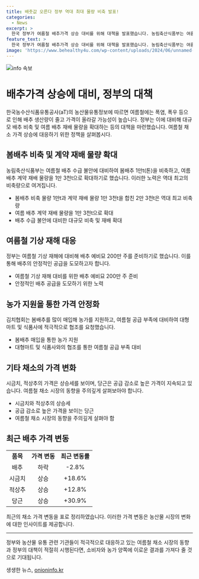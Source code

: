```yaml
---
title: 배춧값 오른다 정부 역대 최대 물량 비축 발표!
categories:
  - News
excerpt: >
  한국 정부가 여름철 배추가격 상승 대비를 위해 대책을 발표했습니다. 농림축산식품부는 여름 배추 수급 불안에 대비해 1만t의 봄배추를 비축하고, 계약 재배 물량을 1만 3천t으로 확대하고, 예비묘 200만 주를 준비하기로 했습니다. 또한 김치협회에는 봄배추를 매입해 농가를 돕고, 배추 가격 하락 등의 상황에 대비합니다. 또한 채소가격 상승에 대한 정보도 함께 제공됩니다.
feature_text: >
  한국 정부가 여름철 배추가격 상승 대비를 위해 대책을 발표했습니다. 농림축산식품부는 여름 배추 수급 불안에 대비해 1만t의 봄배추를 비축하고, 계약 재배 물량을 1만 3천t으로 확대하고, 예비묘 200만 주를 준비하기로 했습니다. 또한 김치협회에는 봄배추를 매입해 농가를 돕고, 배추 가격 하락 등의 상황에 대비합니다. 또한 채소가격 상승에 대한 정보도 함께 제공됩니다.
image: 'https://www.behealthy4u.com/wp-content/uploads/2024/06/unnamed-file.png'
---
```


<p><img src="https://www.behealthy4u.com/wp-content/uploads/2024/06/unnamed-file.png" alt="info 속보" /></p>

<h1>배추가격 상승에 대비, 정부의 대책</h1>

<p data-ke-size="size16">한국농수산식품유통공사(aT)의 농산물유통정보에 따르면 여름철에는 폭염, 폭우 등으로 인해 배추 생산량이 줄고 가격이 올라갈 가능성이 높습니다. 정부는 이에 대비해 대규모 배추 비축 및 여름 배추 재배 물량을 확대하는 등의 대책을 마련했습니다. 여름철 채소 가격 상승에 대응하기 위한 정책을 살펴봅시다.</p>

<h2>봄배추 비축 및 계약 재배 물량 확대</h2>

<p data-ke-size="size16">농림축산식품부는 여름철 배추 수급 불안에 대비하여 봄배추 1만t(톤)을 비축하고, 여름 배추 계약 재배 물량을 1만 3천t으로 확대하기로 했습니다. 이러한 노력은 역대 최고의 비축량으로 여겨집니다.</p>

<ul>
  <li>봄배추 비축 물량 1만t과 계약 재배 물량 1만 3천t을 합친 2만 3천t은 역대 최고 비축량</li>
  <li>여름 배추 계약 재배 물량을 1만 3천t으로 확대</li>
  <li>배추 수급 불안에 대비한 대규모 비축 및 재배 확대</li>
</ul>

<h2>여름철 기상 재해 대응</h2>

<p data-ke-size="size16">정부는 여름철 기상 재해에 대비해 배추 예비묘 200만 주를 준비하기로 했습니다. 이를 통해 배추의 안정적인 공급을 도모하고자 합니다.</p>

<ul>
  <li>여름철 기상 재해 대비를 위한 배추 예비묘 200만 주 준비</li>
  <li>안정적인 배추 공급을 도모하기 위한 노력</li>
</ul>

<h2>농가 지원을 통한 가격 안정화</h2>

<p data-ke-size="size16">김치협회는 봄배추를 많이 매입해 농가를 지원하고, 여름철 공급 부족에 대비하여 대형마트 및 식품사에 적극적으로 협조를 요청했습니다.</p>

<ul>
  <li>봄배추 매입을 통한 농가 지원</li>
  <li>대형마트 및 식품사와의 협조를 통한 여름철 공급 부족 대비</li>
</ul>

<h2>기타 채소의 가격 변화</h2>

<p data-ke-size="size16">시금치, 적상추의 가격은 상승세를 보이며, 당근은 공급 감소로 높은 가격이 지속되고 있습니다. 여름철 채소 시장의 동향을 주의깊게 살펴보아야 합니다.</p>

<ul>
  <li>시금치와 적상추의 상승세</li>
  <li>공급 감소로 높은 가격을 보이는 당근</li>
  <li>여름철 채소 시장의 동향을 주의깊게 살펴야 함</li>
</ul>

<h2>최근 배추 가격 변동</h2>

<table>
  <tr>
    <td style="text-align: center; height: 17px;"><b>품목</b></td>
    <td style="text-align: center; height: 17px;"><b>가격 변동</b></td>
    <td style="text-align: center; height: 17px;"><b>최근 변동률</b></td>
  </tr>
  <tr>
    <td style="text-align: center; height: 17px;">배추</td>
    <td style="text-align: center; height: 17px;">하락</td>
    <td style="text-align: center; height: 17px;">-2.8%</td>
  </tr>
  <tr>
    <td style="text-align: center; height: 17px;">시금치</td>
    <td style="text-align: center; height: 17px;">상승</td>
    <td style="text-align: center; height: 17px;">+18.6%</td>
  </tr>
  <tr>
    <td style="text-align: center; height: 17px;">적상추</td>
    <td style="text-align: center; height: 17px;">상승</td>
    <td style="text-align: center; height: 17px;">+12.8%</td>
  </tr>
  <tr>
    <td style="text-align: center; height: 17px;">당근</td>
    <td style="text-align: center; height: 17px;">상승</td>
    <td style="text-align: center; height: 17px;">+30.9%</td>
  </tr>
</table>

<p data-ke-size="size16">최근의 채소 가격 변동을 표로 정리하였습니다. 이러한 가격 변동은 농산물 시장의 변화에 대한 인사이트를 제공합니다.</p>

<hr>

<p data-ke-size="size16">정부와 농산물 유통 관련 기관들이 적극적으로 대응하고 있는 여름철 채소 시장의 동향과 정부의 대책이 적절히 시행된다면, 소비자와 농가 양쪽에 이로운 결과를 가져다 줄 것으로 기대됩니다.</p>
생생한 뉴스, <a href="https://onioninfo.kr" rel="dofollow">onioninfo.kr</a>


